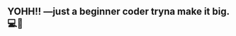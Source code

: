 ## YOHH!! —just a beginner coder tryna make it big. 💻👑
<!--
**krixxie888/krixxie888** is a ✨ _special_ ✨ repository because its `README.md` (this file) appears on your GitHub profile.

Here are some ideas to get you started:

- 🔭 I’m currently working on ... Just getting started, hehehe
- 🌱 I’m currently learning ... HTML, C#, CSS, C, C++, Prompt Engineering, Javascript, Web Dev, SQL, Angular, Data Analytics 
                                (ik its a lot... ehehe 😅.. lowkey struggling tho 🥲... but we got this tho.. 🙌🙂)
- 💬 About me ... INFJ-T 
                   17
                   🇵🇭|🇯🇵 
                   
- 📫 Socials: instagram: bella_donna.belles | discord: xnny_ethrl
- 😄 Pronouns: she/her 
- ⚡ Fun fact: I probab;y have 99 tabs open rn.. 😗 
-->
